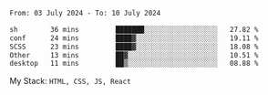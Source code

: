 <!--START_SECTION:waka-->

```txt
From: 03 July 2024 - To: 10 July 2024

sh        36 mins         ███████░░░░░░░░░░░░░░░░░░   27.82 %
conf      24 mins         ████▓░░░░░░░░░░░░░░░░░░░░   19.11 %
SCSS      23 mins         ████▓░░░░░░░░░░░░░░░░░░░░   18.08 %
Other     13 mins         ██▓░░░░░░░░░░░░░░░░░░░░░░   10.51 %
desktop   11 mins         ██▒░░░░░░░░░░░░░░░░░░░░░░   08.88 %
```

<!--END_SECTION:waka-->
My Stack: `HTML, CSS, JS, React`
